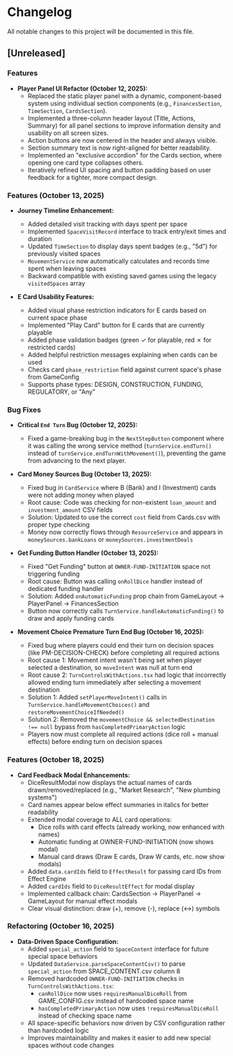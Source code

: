 # Changelog

All notable changes to this project will be documented in this file.

## [Unreleased]

### Features
- **Player Panel UI Refactor (October 12, 2025):**
  - Replaced the static player panel with a dynamic, component-based system using individual section components (e.g., `FinancesSection`, `TimeSection`, `CardsSection`).
  - Implemented a three-column header layout (Title, Actions, Summary) for all panel sections to improve information density and usability on all screen sizes.
  - Action buttons are now centered in the header and always visible.
  - Section summary text is now right-aligned for better readability.
  - Implemented an "exclusive accordion" for the Cards section, where opening one card type collapses others.
  - Iteratively refined UI spacing and button padding based on user feedback for a tighter, more compact design.

### Features (October 13, 2025)
- **Journey Timeline Enhancement:**
  - Added detailed visit tracking with days spent per space
  - Implemented `SpaceVisitRecord` interface to track entry/exit times and duration
  - Updated `TimeSection` to display days spent badges (e.g., "5d") for previously visited spaces
  - `MovementService` now automatically calculates and records time spent when leaving spaces
  - Backward compatible with existing saved games using the legacy `visitedSpaces` array

- **E Card Usability Features:**
  - Added visual phase restriction indicators for E cards based on current space phase
  - Implemented "Play Card" button for E cards that are currently playable
  - Added phase validation badges (green ✓ for playable, red ✗ for restricted cards)
  - Added helpful restriction messages explaining when cards can be used
  - Checks card `phase_restriction` field against current space's phase from GameConfig
  - Supports phase types: DESIGN, CONSTRUCTION, FUNDING, REGULATORY, or "Any"

### Bug Fixes
- **Critical `End Turn` Bug (October 12, 2025):**
  - Fixed a game-breaking bug in the `NextStepButton` component where it was calling the wrong service method (`turnService.endTurn()` instead of `turnService.endTurnWithMovement()`), preventing the game from advancing to the next player.

- **Card Money Sources Bug (October 13, 2025):**
  - Fixed bug in `CardService` where B (Bank) and I (Investment) cards were not adding money when played
  - Root cause: Code was checking for non-existent `loan_amount` and `investment_amount` CSV fields
  - Solution: Updated to use the correct `cost` field from Cards.csv with proper type checking
  - Money now correctly flows through `ResourceService` and appears in `moneySources.bankLoans` or `moneySources.investmentDeals`

- **Get Funding Button Handler (October 13, 2025):**
  - Fixed "Get Funding" button at `OWNER-FUND-INITIATION` space not triggering funding
  - Root cause: Button was calling `onRollDice` handler instead of dedicated funding handler
  - Solution: Added `onAutomaticFunding` prop chain from GameLayout → PlayerPanel → FinancesSection
  - Button now correctly calls `TurnService.handleAutomaticFunding()` to draw and apply funding cards

- **Movement Choice Premature Turn End Bug (October 16, 2025):**
  - Fixed bug where players could end their turn on decision spaces (like PM-DECISION-CHECK) before completing all required actions
  - Root cause 1: Movement intent wasn't being set when player selected a destination, so `moveIntent` was null at turn end
  - Root cause 2: `TurnControlsWithActions.tsx` had logic that incorrectly allowed ending turn immediately after selecting a movement destination
  - Solution 1: Added `setPlayerMoveIntent()` calls in `TurnService.handleMovementChoices()` and `restoreMovementChoiceIfNeeded()`
  - Solution 2: Removed the `movementChoice && selectedDestination !== null` bypass from `hasCompletedPrimaryAction` logic
  - Players now must complete all required actions (dice roll + manual effects) before ending turn on decision spaces

### Features (October 18, 2025)
- **Card Feedback Modal Enhancements:**
  - DiceResultModal now displays the actual names of cards drawn/removed/replaced (e.g., "Market Research", "New plumbing systems")
  - Card names appear below effect summaries in italics for better readability
  - Extended modal coverage to ALL card operations:
    - Dice rolls with card effects (already working, now enhanced with names)
    - Automatic funding at OWNER-FUND-INITIATION (now shows modal)
    - Manual card draws (Draw E cards, Draw W cards, etc. now show modals)
  - Added `data.cardIds` field to `EffectResult` for passing card IDs from Effect Engine
  - Added `cardIds` field to `DiceResultEffect` for modal display
  - Implemented callback chain: CardsSection → PlayerPanel → GameLayout for manual effect modals
  - Clear visual distinction: draw (+), remove (-), replace (↔) symbols

### Refactoring (October 16, 2025)
- **Data-Driven Space Configuration:**
  - Added `special_action` field to `SpaceContent` interface for future special space behaviors
  - Updated `DataService.parseSpaceContentCsv()` to parse `special_action` from SPACE_CONTENT.csv column 8
  - Removed hardcoded `OWNER-FUND-INITIATION` checks in `TurnControlsWithActions.tsx`:
    - `canRollDice` now uses `requiresManualDiceRoll` from GAME_CONFIG.csv instead of hardcoded space name
    - `hasCompletedPrimaryAction` now uses `!requiresManualDiceRoll` instead of checking space name
  - All space-specific behaviors now driven by CSV configuration rather than hardcoded logic
  - Improves maintainability and makes it easier to add new special spaces without code changes
